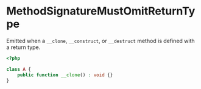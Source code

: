 # MethodSignatureMustOmitReturnType

Emitted when a `__clone`, `__construct`, or `__destruct` method is defined with a return type.

```php
<?php

class A {
    public function __clone() : void {}
}
```
